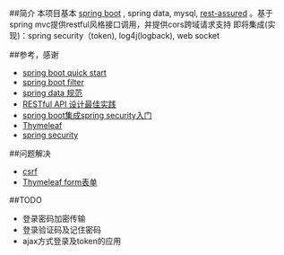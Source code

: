 ##简介
本项目基本 [spring boot](https://github.com/spring-projects/spring-boot) , spring data, mysql, [rest-assured](https://github.com/rest-assured/rest-assured) 。基于spring mvc提供restful风格接口调用，并提供cors跨域请求支持
即将集成(实现)：spring security（token), log4j(logback), web socket

##参考，感谢
* [spring boot quick start](http://projects.spring.io/spring-boot/)
* [spring boot filter](http://www.jianshu.com/p/f317a0ee3ef4)
* [spring data 规范](http://docs.spring.io/spring-data/jpa/docs/1.5.0.RC1/reference/html/jpa.repositories.html#jpa.query-methods)
* [RESTful API 设计最佳实践](http://blog.jobbole.com/41233/)
* [spring boot集成spring security入门](http://blog.didispace.com/springbootsecurity/)
* [Thymeleaf](http://blog.didispace.com/springbootweb/)
* [spring security](https://hellokoding.com/registration-and-login-example-with-spring-security-spring-boot-spring-data-jpa-hsql-jsp/)

##问题解决
* [csrf](http://stackoverflow.com/questions/21128058/invalid-csrf-token-null-was-found-on-the-request-parameter-csrf-or-header)
* [Thymeleaf form表单](http://blog.csdn.net/chenloveit/article/details/38910803)

##TODO
* 登录密码加密传输
* 登录验证码及记住密码
* ajax方式登录及token的应用
